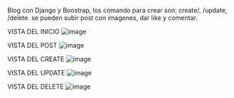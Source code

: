 Blog con Django y Boostrap, los comando para crear son: create/, <slug>/update, <slug>/delete. se pueden subir post con imagenes, dar like y comentar.

VISTA DEL INICIO
![image](https://github.com/AidamZzzZ/Blog-crud-para-subir-post/assets/145350378/d442dfce-e475-459f-8edd-9c502b869147)

VISTA DEL POST
![image](https://github.com/AidamZzzZ/Blog-crud-para-subir-post/assets/145350378/06cff120-5a76-4692-a8a3-4c6fbb2f1386)

VISTA DEL CREATE
![image](https://github.com/AidamZzzZ/Blog-crud-para-subir-post/assets/145350378/b7931d47-5d42-4671-886e-ee776db97297)

VISTA DEL UPDATE
![image](https://github.com/AidamZzzZ/Blog-crud-para-subir-post/assets/145350378/90a82c29-6cd9-49b9-b133-3cec50603825)


VISTA DEL DELETE
![image](https://github.com/AidamZzzZ/Blog-crud-para-subir-post/assets/145350378/52c1986b-7afe-489e-8b06-7f005df85cf4)

